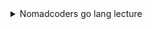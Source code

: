 <details>
<summary>Nomadcoders go lang lecture</summary>
<div markdown="1">       

-------------------
**<링크>** : [쉽고 빠른 Go 시작하기 - 노마드 코더 Nomad Coders](https://nomadcoders.co/go-for-beginners?gclid=CjwKCAiAzp6eBhByEiwA_gGq5KXGdhYB3qXCoJm-uujH6DD1fd-yMnGJrk9fZsk07_FGMFDX8GJUHxoCvScQAvD_BwE)

- python 처럼 원하는 디렉토리에 프로젝트를 만들어서 사용할 수 없음. 무조건 `GO path` 디렉토리에 있어야 한다
- Go에서는 내가 원하는 곳 어디서에서든 코드를 다운로드 받아 사용할 수 있다
    - /go/src/에 도메인별로 분류해서 저장해놓는 것이 좋다

        

- 프로젝트 컴파일이 필요하면 파일이름을 main.go로 만들어야 한다
    - main은 entry point여서 컴파일러는 패키지 이름이 main인 것 부터 찾아낸다
    - 사람들이랑 같이 쓸거면 컴파일이 필요없어서 main.go가 없을 것이다
    - go는 특정 function을 찾게 되는데, `func main(){ }` 이다
    - 실행은 `go run main.go [파일명]`

- print는 `import “fmt”` 후 `fmt.Println(" ~~ ")`
- Go는 function을 expert하고 싶으면 function 이름의 첫 글자를 대문자로 작성하면 된다. 그것이 Println의 첫문자가 대문자인 이유다.
- function안에서 var와 타입을 축약해서 사용할 수도 있다. `name := “jeonje”`
    - function 밖에서는 `:=` 은 동작하지 않는다.

- **인자와 리턴의 타입은 반드시 명시 해야한다**
    
    ```go
    func multiply(a int , b int) int {
    	return a * b 
    }
    
    func multiply(a, b int) int {
    	return a * b 
    }
    
    func lenAndUpper(name string) (int, string){
    	return len(name), strings.ToUpper(name)
    }
    
    func main(){ 
    	totalLength, _ := lenAndUpper("nico")
    	fmt.Println(totalLength)
    }
    ```
    
    - return 의 값은 여러개 가능
- Go의 package [golang.org](http://golang.org) 에서 확인 가능하다
- 가변인자 …
    
    ```go
    func repeatMe(words ...string) {
    	fmt.Println(words)
    }
    
    func main(){ 
    	repeatMe("arg","arg2", "arg3")
    }
    ```
    
- naked return
    - return 할 변수를 꼭 명시 하지 않아도 된다
    
    ```go
    func lenAndUpper(name string) (length int, uppercase string){
    	length = len(name)
    	uppercase = strings.ToUpper(name)
    	return
    }
    ```
    
- defer
    - function이 끝났을 때 추가적인 기능을 넣을 수 있다
    - defer는 function이 값을 return 한 뒤에 실행
- for
    
    ```go
    func superAdd(numbers ...int) int{
    	total := 0
    	for _ ,number := range numbers {
    		total += number
    	}
    	return total
    }
    
    func superAdd2(numbers ...int) int{
    	total := 0
    	for i:=0; i< len(numbers); i++{
    		total += numbers[i]
    	}
    	return total
    }
    
    func main(){ 
    	total := superAdd(1,2,3,4,5)
    	fmt.Println(total)
    	
    }
    ```
    
- if 안에다가 변수 선언 가능 (if에서만 사용하기 위해)
    
    ```
    func canIDrink(age int) bool{
    	if koreaAge := age +2; koreaAge < 18{
    		return false
    	} else {
    		return true
    	}
    }
    ```
    
- switch 안에다가 변수 선언 가능 (switch만을 사용하기 위해)
    
    ```go
    func canIDrink(age int) bool{
    	switch koreanAge := age + 2; koreanAge{
    		case 10:
                return false
            case 18:
                return true
    	}
    	return false
    }
    ```
    
- 슬라이스
    - length가 없는 array라 생각하면 된다
        
        ```go
        names := []string{"a", "b", "c", "d", "e","f"}
        ```
        
    - append 함수는 인자가 추가된 새로운 슬라이스를 return한다
    - 대부분 슬라이스를 사용 한다
- Map
    
    ```go
    func main(){ 
    	nico := map[string] string{"name": "nico", "age": "12" }
    	for key, val := range nico{
    		fmt.Println(key, val)
    	}
    }
    ```
    
- struct
    - go는 class나 object가 없다
    - 파이선 처럼 “__**init__” constructor method가 없다 , 스스로 constructor를 실행해야 한다**
    
    ```go
    type person struct {
    	name string
      age  int
    	favFood []string
    }
    
    func main(){ 
    	favFood := []string{"kimchi","ramen"}
    	whssodi := person{name:"whssodi", age:30, favFood:favFood}
    	fmt.Println(whssodi)
    }
    ```
    

- **bank account proj**
    
    constructor를 사용해서 만드는 법 
    
    ```go
    //main.go
    package main
    
    import (
    	"fmt"
    	"github.com/JeonJe/learngo/accounts"
    )
    
    func main(){ 
    	
    	account := accounts.NewAccount("jeonje")
    	fmt.Println(account)
    
    }
    
    //accounts.go
    package accounts
    
    // Account struct
    type Account struct {
    	owner string
    	balance int
    }
    
    // NewAccount creates a new account
    func NewAccount(owner string) *Account {
    	account := Account{owner : owner, balance : 0}
    	return &account 
    }
    ```
    
    - receiver
        - receiver를 작성하는데 있어서 지켜야 할 사항
            - struct의 첫 글자를 따서 소문자로 지어야 한다
        - receiver의 값을 변경하려면 포인터 리시버로 전달해야 한다. 그냥 리시버로 전달하면 복사본에만 반영이 된다.
    
    ```go
    //Deposit x amount on your account
    //복사본의 balance가 증가하므로 main에서 반영되지 않음 
    func (a Account) Deposit(amount int){
    	a.balance += amount
    }
    
    //Deposit x amount on your account
    //반영시키려면 리시버를 *Account로 받아야 함 
    func (a *Account) Deposit(amount int){
    	a.balance += amount
    }
    
    //Balance of your account
    func (a Account) Balance() int{
    	return a.balance
    }
    ```
    
    - 예외처리
        - Go에는 exception 같은 것이 없다.  try - except, try - catch 도 없다
        - nil은 파이썬의 None 같은 느낌이다.
    
    ```go
    //Withdraw x amount on your account
    func (a *Account) WithBalance(amount int) error {
    
    	if a.balance < amount {
    		return errors.New("can't withdraw")
    	}
    
    	a.balance -= amount
    	return nil
    }
    ```
    
    - 리턴형은 error로 써줘야 하며, return error.Error() 또는 errors.New(”에러문구”)를 써야 한다. 에러문구의 첫 시작은 대문자이면 안된다. 에러가 아닐 때는 return nil을 해줘야 함.
    
    ```go
    //main.go은 에러를 확인해서 처리 해줘야 함 
    err := account.WithBalance(20)
    
    	if err != nil{
    		log.Fatalln(err)
    	}
    ```
    
    ```go
    **var errNoMoney = errors.New("can't withdraw")**
    
    //Withdraw x amount on your account
    func (a *Account) WithBalance(amount int) error {
    
    	**if a.balance < amount {
    		return errNoMoney
    	}**
    
    	a.balance -= amount
    	return nil
    }
    ```
    
    - 이렇게도 작성 가능, 코드 퀄리티를 위해 errors.New를 담는 부분의 변수명의 시작을 err로 붙인다.
- **dictionary proj**
    
    ```go
    package mydict
    
    import "errors"
    
    //Dictionary type
    type Dictionary map[string] string 
    
    var errNotFound = errors.New("not found")
    var errWordExists = errors.New("that word already exists")
    var errCantUpdate = errors.New("cant update non-existing word")
    //Search for a word 
    func (d Dictionary) Search(word string) (string, error) {
    	value, exists := d[word]
    	if exists{
    		return value, nil
    	}
    	return "", errNotFound
    }
    
    //Add a word to the dictionary
    func (d Dictionary) Add(word, def string) error {
    	_, err := d.Search(word)
    	if err == errNotFound{
    		d[word] = def
    	}else if err == nil{
    		return errWordExists
    	}
    	return nil
    }
    
    //Update a word
    //포인터 리시버를 쓰지 않는 이유는 해시맵이 기본적으로 *를 포함하고 있기 때문이다.
    func (d Dictionary) Update(word, def string) error{
    	
    	_, err := d.Search(word)
    	switch err{
    	case nil:
    		d[word] = def
    	case errNotFound:
            return errCantUpdate
    	}
    	return nil
    }
    
    //Delete a word
    //포인터 리시버를 쓰지 않는 이유는 해시맵이 기본적으로 *를 포함하고 있기 때문이다.
    func (d Dictionary) Delete(word string) {
    	delete(d, word)
    }
    ```
    
- **URL Checker proj**
    
    ```go
    package main
    
    import (
    	"errors"
    	"fmt"
    	"net/http"
    )
    
    func main(){ 
    	urls := []string{
    		"https://www.airbnb.com",
    		"https://www.google.com",
    		"https://www.facebook.com",
    		"https://www.amazon.com",
    	}
    	results := make(map[string] string)
    
    	for _, url := range urls {
    		result := "OK"
    		err := hitURL(url)
    		if err != nil{
    			result = "FAILED"
    		}
    
    		results[url] = result
    	}
    	for url, result := range results{
    		fmt.Println(url, result)
    	}
    }
    
    var errRequestFailed = errors.New("request failed")
    
    func hitURL(url string) error { 
    	fmt.Println("checking :", url)
    	resp, err := http.Get(url)
    	if err != nil || resp.StatusCode >= 400{
    		return errRequestFailed
    	}
    	
    	return nil
    }
    ```
    
    - 이렇게 하나씩 처리하면 속도가 느리다. Goroutine으로 동시에 처리 하도록 변경한다.
    - go 키워드 사용
        - 메인 함수가 실행되는 동안만 go 루틴 유지
    - 채널은 Goroutine 사이의 데이터 전달
        - 고루틴으로부터 리턴을 받는 대신 채널을 통해서 값을 전달받음
        
        ```go
        func main(){ 
        	people := [2]string{"nico","whssodi"}
        	c := make(chan bool)
        	for _, person := range people {
        		go isSexy(person,c)
        	}
        // 고루틴 하나를 기다림 
        	result := <- c 
        	fmt.Println(result)
        }
        
        func isSexy(person string, c chan bool){
        	time.Sleep(time.Second*5)
        	c <- true
        }
        ```
        
        `← c` 은 blocking operation이다. 
        
        ```go
        package main
        
        import (
        	"fmt"
        	"net/http"
        )
        type requestResult struct{
        	url string
        	status string
        }
        
        func main(){ 
        	c := make(chan requestResult)
        	results := make(map[string] string)
        
        	urls := []string {
        		"http://www.baidu.com",
                "http://www.qq.com",
                "http://www.163.com",
                "http://www.baidu.com",
                "http://www.qq.com",
        	}
        	for _, url := range urls{ 
        		go hitURL(url, c)
        	}
        	
        	for i:=0; i<len(urls); i++ {
        		result := <-c
        		results[result.url] = result.status
        	}
        	for url, status := range results{
        		fmt.Println(url, status)
        	}
        }
        
         
        // chan<- 은 send only를 명시 
        func hitURL(url string, c chan<- requestResult) {
        	status := "OK"
        	resp, err := http.Get(url)
        	if err != nil  || resp.StatusCode >= 400{
        		status = "FAEILD"
        	}
        	
        	c <- requestResult{url : url, status : status}
        	
        }
        ```
        
- **Job** **scrapper proj (사람인)**
    - go 버전 jquery - goquery
        - `$ go get github.com/PuerkitoBio/goquery`
    - HTML 내부를 들여다 볼 수 있게 해줌 doc.Find(~~~)
    
    ```go
    package main
    
    import (
    	"encoding/csv"
    	"fmt"
    	"log"
    	"net/http"
    	"os"
    	"strconv"
    	"strings"
    
    	"github.com/PuerkitoBio/goquery"
    )
    
    type extractedJob struct{
    	id string
    	title string
    	location string 
    	summary string
    }
    
    var baseURL string = "https://www.saramin.co.kr/zf_user/search/recruit?=&searchword=python"
    
    func main(){ 
    	var jobs []extractedJob
    	totalPages := getPages()
    	fmt.Println("Total pages: ", totalPages)
    
    	for i := 0; i< totalPages; i++ {
    		extractedJobs := getPage(i)
    		jobs = append(jobs, extractedJobs...)
    	}
    	writeJobs(jobs)
    	fmt.Println("Done, extracted", len(jobs))
    
    }
    
    func writeJobs(jobs []extractedJob){
    	file,err := os.Create("jobs.csv")
    	checkErr(err)
    
    	w := csv.NewWriter(file)
    	defer w.Flush()
    
    	headers := []string{"ID","Title","Location","Summary"}
    	wErr := w.Write(headers)
    	checkErr(wErr)
    
    	for _, job := range jobs {
    		jobSlice := []string{"https://www.saramin.co.kr/zf_user/jobs/relay/view?isMypage=no&rec_idx="+ job.id, job.title, job.location, job.summary}
    		jwErr := w.Write(jobSlice)
    		checkErr(jwErr)
    	}
    
    } 
    
    func getPage(page int) []extractedJob{
    	var jobs []extractedJob
    	pageURL := baseURL + "&recruitPage=" + strconv.Itoa(page)
    	fmt.Println("requesting : " + pageURL)
    
        res, err := http.Get(pageURL)
    	checkErr(err)
    	checkCode(res)
    
    	defer res.Body.Close();
    
    	doc, err := goquery.NewDocumentFromReader(res.Body)
    	checkErr(err)
    	searchCards := doc.Find(".item_recruit")
    
    	searchCards.Each(func(i int, card *goquery.Selection) {
    		job := extractJob(card)
    		jobs = append(jobs, job)
    	})
    	return jobs	
    
    }
    func extractJob(card *goquery.Selection) extractedJob{
    	id, _ := card.Attr("value")
    	title := cleanString(card.Find(".job_tit>a").Text())
    	location := cleanString(card.Find(".job_condition>span>a").Text())
    	summary := cleanString(card.Find(".job_sector").Text())
    	return extractedJob{
    		id: id,
            title: title,
            location: location,
            summary: summary,
        }
    	
    }
    
    func cleanString(str string) string {
    	return strings.Join(strings.Fields(strings.TrimSpace(str))," ")
    }
    
    func getPages() int{
    	pages := 0
    	res, err := http.Get(baseURL)
    
    	checkErr(err)
    	checkCode(res)
    	
    	defer res.Body.Close();
    
    	doc, err := goquery.NewDocumentFromReader(res.Body)
    	checkErr(err)
    	
    	doc.Find(".pagination").Each(func(i int, s *goquery.Selection) {
    		pages = s.Find("a").Length()
    	})
    	return pages
    }
    
    func checkErr(err error){
    	if err != nil{
    		log.Fatalln(err)
    	}
    }
    
    func checkCode(res *http.Response){
    	if res.StatusCode != 200{
    		log.Fatalln("request status : ",res.Status)
        }
    	
    }
    ```
    
    아래 코드는 2개 변경사항 반영
    
    1) main↔ getPage 와 getPage↔extractJob 간의 채널 생성 
    
    2) 검색어를 넣을 수 있게 변경 
    
    ```go
    package scrapper
    
    import (
    	"encoding/csv"
    	"fmt"
    	"log"
    	"net/http"
    	"os"
    	"strconv"
    	"strings"
    
    	"github.com/PuerkitoBio/goquery"
    )
    
    type extractedJob struct{
    	id string
    	title string
    	location string 
    	summary string
    }
    
    //Scrape 
    func Scrape(term string){ 
    	var baseURL string = "https://www.saramin.co.kr/zf_user/search/recruit?=&searchword=" + term 
    	var jobs []extractedJob
    	c := make (chan []extractedJob)
    
    	totalPages := getPages(baseURL)
    	fmt.Println("Total pages: ", totalPages)
    
    	for i := 0; i< totalPages; i++ {
    		go getPage(i, baseURL, c)
    	}
    	for i := 0; i< totalPages; i++ {
    		extractedJobs := <-c 
    		jobs = append(jobs, extractedJobs...)
    	}
    	
    	writeJobs(jobs)
    	fmt.Println("Done, extracted", len(jobs))
    }
    
    func getPage(page int, baseURL string, mainC chan<- []extractedJob){
    	var jobs []extractedJob
    	c := make(chan extractedJob)
    	pageURL := baseURL + "&recruitPage=" + strconv.Itoa(page)
    	fmt.Println("requesting : " + pageURL)
    
        res, err := http.Get(pageURL)
    	checkErr(err)
    	checkCode(res)
    
    	defer res.Body.Close();
    
    	doc, err := goquery.NewDocumentFromReader(res.Body)
    	checkErr(err)
    	searchCards := doc.Find(".item_recruit")
    
    	searchCards.Each(func(i int, card *goquery.Selection) {
    		go extractJob(card, c)
    	})
    
    	for i := 0; i < searchCards.Length(); i++ {
    		job := <-c
    		jobs = append(jobs, job)
    	}
    	mainC <- jobs
    
    }
    
    func writeJobs(jobs []extractedJob){
    	file,err := os.Create("jobs.csv")
    	checkErr(err)
    
    	w := csv.NewWriter(file)
    	defer w.Flush()
    
    	headers := []string{"ID","Title","Location","Summary"}
    	wErr := w.Write(headers)
    	checkErr(wErr)
    
    	for _, job := range jobs {
    		jobSlice := []string{"https://www.saramin.co.kr/zf_user/jobs/relay/view?isMypage=no&rec_idx="+ job.id, job.title, job.location, job.summary}
    		jwErr := w.Write(jobSlice)
    		checkErr(jwErr)
    	}
    
    } 
    
    func extractJob(card *goquery.Selection, c chan<- extractedJob) {
    	id, _ := card.Attr("value")
    	title := cleanString(card.Find(".job_tit>a").Text())
    	location := cleanString(card.Find(".job_condition>span>a").Text())
    	summary := cleanString(card.Find(".job_sector").Text())
    	c<- extractedJob{
    		id: id,
            title: title,
            location: location,
            summary: summary,
        }
    }
    
    func cleanString(str string) string {
    	return strings.Join(strings.Fields(strings.TrimSpace(str))," ")
    }
    
    func getPages(baseURL string) int{
    	pages := 0
    	res, err := http.Get(baseURL)
    
    	checkErr(err)
    	checkCode(res)
    	
    	defer res.Body.Close();
    
    	doc, err := goquery.NewDocumentFromReader(res.Body)
    	checkErr(err)
    	
    	doc.Find(".pagination").Each(func(i int, s *goquery.Selection) {
    		pages = s.Find("a").Length()
    	})
    	return pages
    }
    
    func checkErr(err error){
    	if err != nil{
    		log.Fatalln(err)
    	}
    }
    
    func checkCode(res *http.Response){
    	if res.StatusCode != 200{
    		log.Fatalln("request status : ",res.Status)
        }
    	
    }
    ```
    
- **web server with echo framework (+ scrapper proj)**
    - 변경사항 발생 시 재시작필요
    
    ```go
    package main
    
    import (
    	"fmt"
    	"os"
    	"strings"
    
    	"github.com/JeonJe/learngo/scrapper"
    	"github.com/labstack/echo"
    )
    
    const fileName string = "jobs.csv"
    // Handler
    func hello(c echo.Context) error {
    	return c.File("home.html")
      }
      
    func handleScrape(c echo.Context) error {
    	defer os.Remove(fileName)
    	term := strings.ToLower( scrapper.CleanString( c.FormValue("term")))
    	fmt.Println(term)
    	scrapper.Scrape(term)
    
    	return c.Attachment("jobs.csv", "job.csv")
      }
      
    func main(){
    	// Echo instance
    	e := echo.New()
      	// Routes
      	e.GET("/", hello)
      	e.POST("/scrape", handleScrape)
    	  // Start server
    	e.Logger.Fatal(e.Start(":1323"))
    }
    ```
    
</div>
</details>
